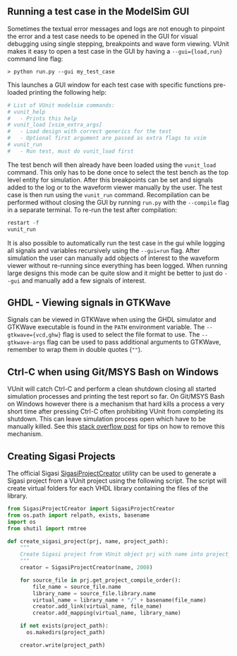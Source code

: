 ## Running a test case in the ModelSim GUI
Sometimes the textual error messages and logs are not enough to pinpoint the error and a test case needs to be opened in the GUI for visual debugging using single stepping, breakpoints and wave form viewing. VUnit makes it easy to open a test case in the GUI by having a `--gui={load,run}` command line flag:
```console
> python run.py --gui my_test_case
```
This launches a GUI window for each test case with specific functions pre-loaded printing the following help:
```tcl
# List of VUnit modelsim commands:
# vunit_help
#   - Prints this help
# vunit_load [vsim_extra_args]
#   - Load design with correct generics for the test
#   - Optional first argument are passed as extra flags to vsim
# vunit_run
#   - Run test, must do vunit_load first
```

The test bench will then already have been loaded using the `vunit_load` command. This only has to be done once to select the test bench as the top level entity for simulation. After this breakpoints can be set and signals added to the log or to the waveform viewer manually by the user. The test case is then run using the `vunit_run` command. Recompilation can be performed without closing the GUI by running `run.py` with the `--compile` flag in a separate terminal. To re-run the test after compilation:
```tcl
restart -f
vunit_run
```

It is also possible to automatically run the test case in the gui while logging all signals and variables recursively using the `--gui=run` flag.
After simulation the user can manually add objects of interest to the waveform viewer without re-running since everything has been logged.
When running large designs this mode can be quite slow and it might be better to just do `--gui` and manually add a few signals of interest.

## GHDL - Viewing signals in GTKWave
Signals can be viewed in GTKWave when using the GHDL simulator and GTKWave executable is found in the `PATH` environment variable.
The `--gtkwave={vcd,ghw}` flag is used to select the file format to use.
The `--gtkwave-args` flag can be used to pass additional arguments to GTKWave, remember to wrap them in double quotes (`""`).

## Ctrl-C when using Git/MSYS Bash on Windows
VUnit will catch Ctrl-C and perform a clean shutdown closing all started simulation processes and printing the test report so far. On Git/MSYS Bash on Windows however there is a mechanism that hard kills a process a very short time after pressing Ctrl-C often prohibiting VUnit from completing its shutdown. This can leave simulation process open which have to be manually killed. See this [stack overflow post](http://stackoverflow.com/questions/23678045/control-c-kills-ipython-in-git-bash-on-windows-7) for tips on how to remove this mechanism.

## Creating Sigasi Projects
The official Sigasi [SigasiProjectCreator](https://github.com/sigasi/SigasiProjectCreator) utility can be used to generate a Sigasi project from a VUnit project using the following script. The script will create virtual folders for each VHDL library containing the files of the library.
```python
from SigasiProjectCreator import SigasiProjectCreator
from os.path import relpath, exists, basename
import os
from shutil import rmtree

def create_sigasi_project(prj, name, project_path):
    """
    Create Sigasi project from VUnit object prj with name into project_path
    """
    creator = SigasiProjectCreator(name, 2008)

    for source_file in prj.get_project_compile_order():
        file_name = source_file.name
        library_name = source_file.library.name
        virtual_name = library_name + "/" + basename(file_name)
        creator.add_link(virtual_name, file_name)
        creator.add_mapping(virtual_name, library_name)

    if not exists(project_path):
      os.makedirs(project_path)

    creator.write(project_path)

```
